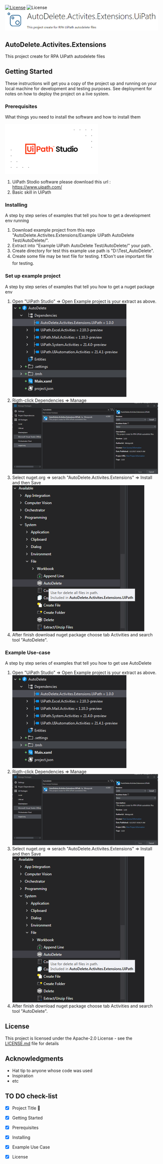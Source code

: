 [![License](https://img.shields.io/badge/License-Apache%202.0-blue.svg)](https://opensource.org/licenses/Apache-2.0) ![License](https://img.shields.io/nuget/v/AutoDelete.Activites.Extensions.UiPath)
![](https://github.com/Werayootk/AutoDelete.Activites.Extensions/blob/main/images/NugetIcon.PNG)
## AutoDelete.Activites.Extensions
This project create for RPA UiPath autodelete files

## Getting Started

These instructions will get you a copy of the project up and running on your local machine for development and testing purposes. See deployment for notes on how to deploy the project on a live system.

### Prerequisites

What things you need to install the software and how to install them

![](https://github.com/Werayootk/AutoDelete.Activites.Extensions/blob/main/images/UIPath.png)
1. UiPath Stodio software please download this url : https://www.uipath.com/
2. Basic skill in UiPath 

### Installing

A step by step series of examples that tell you how to get a development env running

1. Download example project from this repo "AutoDelete.Activites.Extensions/Example UiPath AutoDelete Test/AutoDelete/".
2. Extract into "Example UiPath AutoDelete Test/AutoDelete/" your path. 
3. Create directory for test this example use path is "D:\Test_AutoDelete".
4. Create some file may be text file for testing.  ❗ ❗Don't use important file for testing.

### Set up example project

A step by step series of examples that tell you how to get a nuget package env

1. Open "UiPath Studio" => Open Example project is your extract as above.
![](https://github.com/Werayootk/AutoDelete.Activites.Extensions/blob/main/images/Packref.PNG)
2. Rigth-click Dependencies => Manage
![](https://github.com/Werayootk/AutoDelete.Activites.Extensions/blob/main/images/Addnuget.PNG)
3. Select nuget.org => serach "AutoDelete.Activites.Extensions" => Install and then Save
![](https://github.com/Werayootk/AutoDelete.Activites.Extensions/blob/main/images/Pathtool.png)
4. After finish download nuget package choose tab Activities and search tool "AutoDelete".

### Example Use-case

A step by step series of examples that tell you how to get use AutoDelete

1. Open "UiPath Studio" => Open Example project is your extract as above.
![](https://github.com/Werayootk/AutoDelete.Activites.Extensions/blob/main/images/Packref.PNG)
2. Rigth-click Dependencies => Manage
![](https://github.com/Werayootk/AutoDelete.Activites.Extensions/blob/main/images/Addnuget.PNG)
3. Select nuget.org => serach "AutoDelete.Activites.Extensions" => Install and then Save
![](https://github.com/Werayootk/AutoDelete.Activites.Extensions/blob/main/images/Pathtool.png)
4. After finish download nuget package choose tab Activities and search tool "AutoDelete".

## License

This project is licensed under the  Apache-2.0 License - see the [LICENSE.md](LICENSE.md) file for details

## Acknowledgments

* Hat tip to anyone whose code was used
* Inspiration
* etc

## TO DO check-list
- [x] Project Title :wave:
- [x] Getting Started
- [x] Prerequisites
- [x] Installing
- [x] Example Use Case
- [x] License

